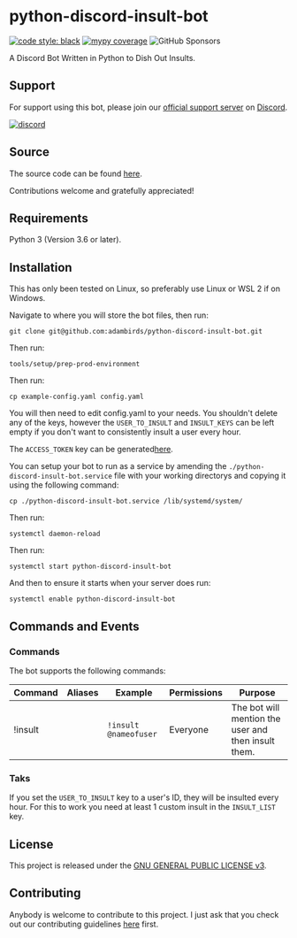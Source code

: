 # python-discord-insult-bot

[![code style: black](https://img.shields.io/badge/code%20style-black-000000.svg)](https://github.com/psf/black)
[![mypy coverage](https://img.shields.io/badge/mypy-100%25-green.svg)](https://github.com/python/mypy)
![GitHub Sponsors](https://img.shields.io/github/sponsors/adambirds)

A Discord Bot Written in Python to Dish Out Insults.

## Support
For support using this bot, please join our [official support server](https://discord.gg/f5veJaa4ZX) on [Discord](https://discord.com).

[![discord](https://img.shields.io/discord/941885906443468880?color=%237289DA&label=Coding%20With%20Adam&logo=discord&logoColor=white)](https://discord.gg/f5veJaa4ZX)

## Source
The source code can be found [here](https://github.com/adambirds/python-discord-insult-bot).

Contributions welcome and gratefully appreciated!

## Requirements
Python 3 (Version 3.6 or later).

## Installation

This has only been tested on Linux, so preferably use Linux or WSL 2 if on Windows.

Navigate to where you will store the bot files, then run:

```
git clone git@github.com:adambirds/python-discord-insult-bot.git
```

Then run:

```
tools/setup/prep-prod-environment
```

Then run:

```
cp example-config.yaml config.yaml
```

You will then need to edit config.yaml to your needs. You shouldn't delete any of the keys, however the `USER_TO_INSULT` and `INSULT_KEYS` can be left empty if you don't want to consistently insult a user every hour.

The `ACCESS_TOKEN` key can be generated[here](https://discord.com/developers/applications).

You can setup your bot to run as a service by amending the `./python-discord-insult-bot.service` file with your working directorys and copying it using the following command:

```
cp ./python-discord-insult-bot.service /lib/systemd/system/
```

Then run:

```
systemctl daemon-reload
```

Then run:

```
systemctl start python-discord-insult-bot
```

And then to ensure it starts when your server does run:

```
systemctl enable python-discord-insult-bot
```

## Commands and Events

### Commands

The bot supports the following commands:

| Command | Aliases | Example | Permissions | Purpose |
|-------- | ------- | ------- | ----------- | ------- |
| !insult | | `!insult @nameofuser` | Everyone | The bot will mention the user and then insult them. |

### Taks
If you set the `USER_TO_INSULT` key to a user's ID, they will be insulted every hour. For this to work you need at least 1 custom insult in the `INSULT_LIST` key.

## License

This project is released under the [GNU GENERAL PUBLIC LICENSE v3](https://github.com/adambirds/python-discord-insult-bot/blob/main/LICENSE).

## Contributing

Anybody is welcome to contribute to this project. I just ask that you check out our contributing guidelines
[here](https://github.com/adambirds/python-discord-insult-bot/blob/main/docs/contributing/contributing.md) first.
